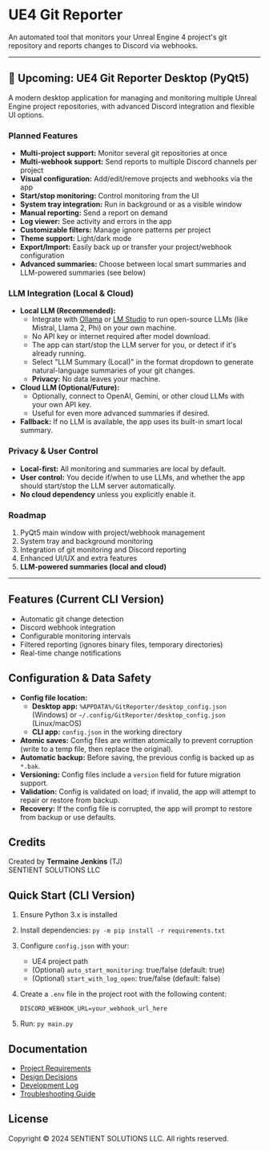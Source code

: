 # UE4 Git Reporter

An automated tool that monitors your Unreal Engine 4 project's git repository and reports changes to Discord via webhooks.

---

## 🚀 Upcoming: UE4 Git Reporter Desktop (PyQt5)
A modern desktop application for managing and monitoring multiple Unreal Engine project repositories, with advanced Discord integration and flexible UI options.

### Planned Features
- **Multi-project support:** Monitor several git repositories at once
- **Multi-webhook support:** Send reports to multiple Discord channels per project
- **Visual configuration:** Add/edit/remove projects and webhooks via the app
- **Start/stop monitoring:** Control monitoring from the UI
- **System tray integration:** Run in background or as a visible window
- **Manual reporting:** Send a report on demand
- **Log viewer:** See activity and errors in the app
- **Customizable filters:** Manage ignore patterns per project
- **Theme support:** Light/dark mode
- **Export/Import:** Easily back up or transfer your project/webhook configuration
- **Advanced summaries:** Choose between local smart summaries and LLM-powered summaries (see below)

### LLM Integration (Local & Cloud)
- **Local LLM (Recommended):**
  - Integrate with [Ollama](https://ollama.com/) or [LM Studio](https://lmstudio.ai/) to run open-source LLMs (like Mistral, Llama 2, Phi) on your own machine.
  - No API key or internet required after model download.
  - The app can start/stop the LLM server for you, or detect if it's already running.
  - Select "LLM Summary (Local)" in the format dropdown to generate natural-language summaries of your git changes.
  - **Privacy:** No data leaves your machine.
- **Cloud LLM (Optional/Future):**
  - Optionally, connect to OpenAI, Gemini, or other cloud LLMs with your own API key.
  - Useful for even more advanced summaries if desired.
- **Fallback:** If no LLM is available, the app uses its built-in smart local summary.

### Privacy & User Control
- **Local-first:** All monitoring and summaries are local by default.
- **User control:** You decide if/when to use LLMs, and whether the app should start/stop the LLM server automatically.
- **No cloud dependency** unless you explicitly enable it.

### Roadmap
1. PyQt5 main window with project/webhook management
2. System tray and background monitoring
3. Integration of git monitoring and Discord reporting
4. Enhanced UI/UX and extra features
5. **LLM-powered summaries (local and cloud)**

---

## Features (Current CLI Version)
- Automatic git change detection
- Discord webhook integration
- Configurable monitoring intervals
- Filtered reporting (ignores binary files, temporary directories)
- Real-time change notifications

## Configuration & Data Safety

- **Config file location:**
  - **Desktop app:** `%APPDATA%/GitReporter/desktop_config.json` (Windows) or `~/.config/GitReporter/desktop_config.json` (Linux/macOS)
  - **CLI app:** `config.json` in the working directory
- **Atomic saves:** Config files are written atomically to prevent corruption (write to a temp file, then replace the original).
- **Automatic backup:** Before saving, the previous config is backed up as `*.bak`.
- **Versioning:** Config files include a `version` field for future migration support.
- **Validation:** Config is validated on load; if invalid, the app will attempt to repair or restore from backup.
- **Recovery:** If the config file is corrupted, the app will prompt to restore from backup or use defaults.

## Credits
Created by **Termaine Jenkins** (TJ)  
SENTIENT SOLUTIONS LLC

## Quick Start (CLI Version)
1. Ensure Python 3.x is installed
2. Install dependencies: `py -m pip install -r requirements.txt`
3. Configure `config.json` with your:
   - UE4 project path
   - (Optional) `auto_start_monitoring`: true/false (default: true)
   - (Optional) `start_with_log_open`: true/false (default: false)
4. Create a `.env` file in the project root with the following content:
   
   ```env
   DISCORD_WEBHOOK_URL=your_webhook_url_here
   ```
5. Run: `py main.py`

## Documentation
- [Project Requirements](docs/PROJECT_REQUIREMENTS.md)
- [Design Decisions](docs/DESIGN_DECISIONS.md)
- [Development Log](docs/DEVLOG.md)
- [Troubleshooting Guide](docs/TROUBLESHOOTING.md)

## License
Copyright © 2024 SENTIENT SOLUTIONS LLC. All rights reserved. 
